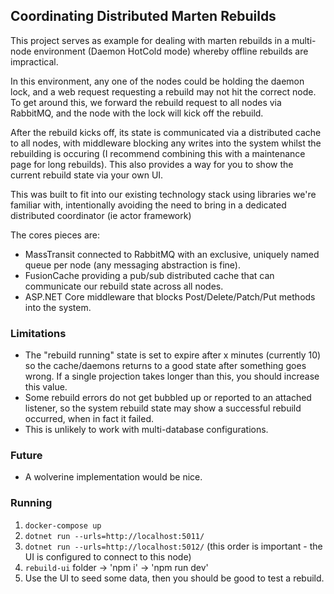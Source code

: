 ## Coordinating Distributed Marten Rebuilds

This project serves as example for dealing with marten rebuilds in a multi-node environment (Daemon HotCold mode) whereby offline rebuilds
are impractical.

In this environment, any one of the nodes could be holding the daemon lock, and a web request requesting a rebuild may not hit the correct node. 
To get around this, we forward the rebuild request to all nodes via RabbitMQ, and the node with the lock will kick off the rebuild.

After the rebuild kicks off, its state is communicated via a distributed cache to all nodes, with middleware blocking any writes 
into the system whilst the rebuilding is occuring (I recommend combining this with a maintenance page for long rebuilds). 
This also provides a way for you to show the current rebuild state via your own UI.

This was built to fit into our existing technology stack using libraries we're familiar with, 
intentionally avoiding the need to bring in a dedicated distributed coordinator (ie actor framework)

The cores pieces are:
- MassTransit connected to RabbitMQ with an exclusive, uniquely named queue per node (any messaging abstraction is fine).
- FusionCache providing a pub/sub distributed cache that can communicate our rebuild state across all nodes.
- ASP.NET Core middleware that blocks Post/Delete/Patch/Put methods into the system.

### Limitations
- The "rebuild running" state is set to expire after x minutes (currently 10) so the cache/daemons returns to a good state after something goes wrong.
  If a single projection takes longer than this, you should increase this value.
- Some rebuild errors do not get bubbled up or reported to an attached listener, 
  so the system rebuild state may show a successful rebuild occurred, when in fact it failed.
- This is unlikely to work with multi-database configurations.

### Future
- A wolverine implementation would be nice.

### Running
1. `docker-compose up`
2. `dotnet run --urls=http://localhost:5011/`
3. `dotnet run --urls=http://localhost:5012/` (this order is important - the UI is configured to connect to this node)
4. `rebuild-ui` folder -> 'npm i' -> 'npm run dev'
5. Use the UI to seed some data, then you should be good to test a rebuild. 
